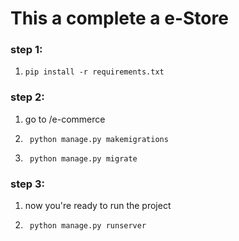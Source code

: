# This a complete a  e-Store 
### step 1:
1.     pip install -r requirements.txt

### step 2:
1. go to /e-commerce
2.      python manage.py makemigrations
2.      python manage.py migrate

### step 3:
1. now you're ready to run  the project 
2.      python manage.py runserver
